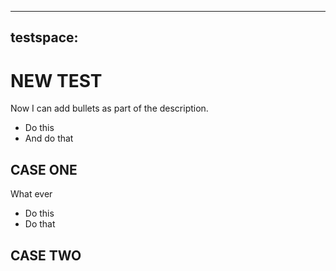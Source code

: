 ---
testspace:
----

# NEW TEST
Now I can add bullets as part of the description.

- Do this
- And do that

## CASE ONE
What ever

- Do this
- Do that

## CASE TWO
